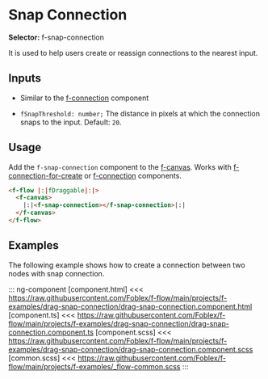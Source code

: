 ﻿# Snap Connection

**Selector:**  f-snap-connection

It is used to help users create or reassign connections to the nearest input.

## Inputs

  - Similar to the [f-connection](f-connection-component) component

  - `fSnapThreshold: number;` The distance in pixels at which the connection snaps to the input. Default: `20`.

## Usage

Add the `f-snap-connection` component to the [f-canvas](f-canvas-component). Works with [f-connection-for-create](f-connection-for-create-component) or [f-connection](f-connection-component) components.

```html
<f-flow |:|fDraggable|:|>
  <f-canvas>
    |:|<f-snap-connection></f-snap-connection>|:|
  </f-canvas>
</f-flow>
```

## Examples

The following example shows how to create a connection between two nodes with snap connection.

::: ng-component <drag-snap-connection></drag-snap-connection>
[component.html] <<< https://raw.githubusercontent.com/Foblex/f-flow/main/projects/f-examples/drag-snap-connection/drag-snap-connection.component.html
[component.ts] <<< https://raw.githubusercontent.com/Foblex/f-flow/main/projects/f-examples/drag-snap-connection/drag-snap-connection.component.ts
[component.scss] <<< https://raw.githubusercontent.com/Foblex/f-flow/main/projects/f-examples/drag-snap-connection/drag-snap-connection.component.scss
[common.scss] <<< https://raw.githubusercontent.com/Foblex/f-flow/main/projects/f-examples/_flow-common.scss
:::
